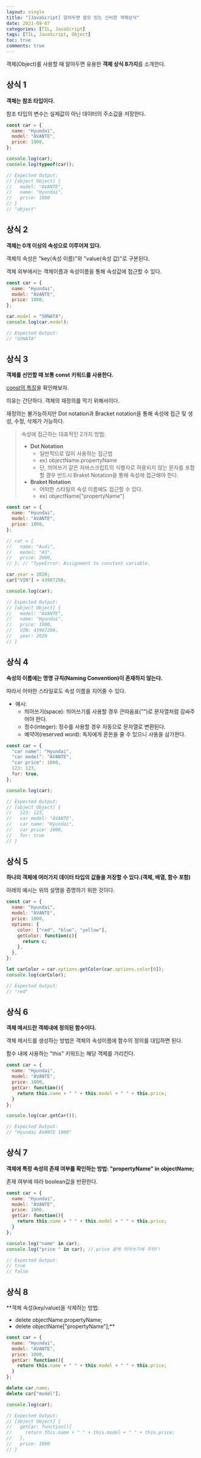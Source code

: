 ```yaml
---
layout: single
title: "[JavaScript] 알아두면 쓸모 있는 신비한 객체상식"
date: 2021-09-07
categories: [TIL, JavaScript]
tags: [TIL, JavaScript, Object]
toc: true
comments: true
---
```



객체(Object)를 사용할 때 알아두면 유용한 **객체 상식 8가지**를 소개한다.

## 상식 1
**객체는 참조 타입이다.**

참조 타입의 변수는 실제값이 아닌 데이터의 주소값을 저장한다. 

```javascript
const car = {
  name: "Hyundai",
  model: "AVANTE",
  price: 1000,
};

console.log(car);
console.log(typeof(car));

// Expected Output:
// [object Object] {
//   model: "AVANTE",
//   name: "Hyundai",
//   price: 1000
// }
// "object"
```


## 상식 2
**객체는 0개 이상의 속성으로 이루어져 있다.**

객체의 속성은 "key(속성 이름)"와 "value(속성 값)"로 구분된다. 

객체 외부에서는 객체이름과 속성이름을 통해 속성값에 접근할 수 있다.

```javascript
const car = {
  name: "Hyundai",
  model: "AVANTE",
  price: 1000,
};

car.model = "SONATA";
console.log(car.model);

// Expected Output:
// "SONATA"
```


## 상식 3
**객체를 선언할 때 보통 const 키워드를 사용한다.**

[const의 특징](https://jihyungong.github.io/til/javascript/Variables/)을 확인해보자.

이유는 간단하다. 객체의 재정의를 막기 위해서이다.

재정의는 불가능하지만 Dot notation과 Bracket notation을 통해 속성에 접근 및 생성, 수정, 삭제가 가능하다.

> 속성에 접근하는 대표적인 2가지 방법:
> - **Dot Notation**
>   - 일반적으로 많이 사용하는 접근법
>   - ex) objectName.propertyName
>   - 단, 띄어쓰기 같은 자바스크립트의 식별자로 허용되지 않는 문자를 포함할 경우 반드시 Braket Notation을 통해 속성에 접근해야 한다.
> - **Braket Notation**
>   - 어떠한 스타일의 속성 이름에도 접근할 수 있다.
>   - ex) objectName["propertyName"]

```javascript
const car = {
  name: "Hyundai",
  model: "AVANTE",
  price: 1000,
};

// car = {
//   name: "Audi",
//   model: "A3",
//   price: 2000,
// }; // "TypeError: Assignment to constant variable.

car.year = 2020;
car["VIN"] = 43987298;

console.log(car);

// Expected Output:
// [object Object] {
//   model: "AVANTE",
//   name: "Hyundai",
//   price: 1000,
//   VIN: 43987298,
//   year: 2020
// }
```


## 상식 4
**속성의 이름에는 명명 규칙(Naming Convention)이 존재하지 않는다.**

따라서 어떠한 스타일로도 속성 이름을 지어줄 수 있다. 

- 예시:
  - 띄어쓰기(space): 띄어쓰기를 사용할 경우 큰따옴표("")로 문자열처럼 감싸주어야 한다.
  - 정수(integer): 정수를 사용할 경우 자동으로 문자열로 변환된다.
  - 예약어(reserved word): 독자에게 혼돈을 줄 수 있으니 사용을 삼가한다.

```javascript
const car = {
  "car name": "Hyundai",
  "car model": "AVANTE",
  "car price": 1000,
  123: 123,
  for: true,
};

console.log(car);

// Expected Output:
// [object Object] {
//   123: 123,
//   car model: "AVANTE",
//   car name: "Hyundai",
//   car price: 1000,
//   for: true
// }
```


## 상식 5
**하나의 객체에 여러가지 데이터 타입의 값들을 저장할 수 있다.(객체, 배열, 함수 포함)**

아래의 예시는 위의 설명을 증명하기 위한 것이다. 

```javascript
const car = {
  name: "Hyundai",
  model: "AVANTE",
  price: 1000,
  options: {
    color: ["red", "blue", "yellow"],
    getColor: function(c){
      return c;
    },
  },
};

let carColor = car.options.getColor(car.options.color[0]);
console.log(carColor);

// Expected Output:
// "red"
```


## 상식 6
**객체 메서드란 객체내에 정의된 함수이다.**

객체 메서드를 생성하는 방법은 객체의 속성이름에 함수의 정의를 대입하면 된다. 

함수 내에 사용하는 "this" 키워드는 해당 객체를 가리킨다.

```javascript
const car = {
  name: "Hyundai",
  model: "AVANTE",
  price: 1000,
  getCar: function(){
    return this.name + " " + this.model + " " + this.price;
  }
};

console.log(car.getCar());

// Expected Output:
// "Hyundai AVANTE 1000"
```


## 상식 7
**객체에 특정 속성의 존재 여부를 확인하는 방법: "propertyName" in objectName;**

존재 여부에 따라 boolean값을 반환한다.

```javascript
const car = {
  name: "Hyundai",
  model: "AVANTE",
  price: 1000,
  getCar: function(){
    return this.name + " " + this.model + " " + this.price;
  }
};

console.log("name" in car);
console.log("price " in car); // price 끝에 띄어쓰기에 주의!!

// Expected Output:
// true
// false
```


## 상식 8
**객체 속성(key/value)을 삭제하는 방법:  
- delete objectName.propertyName;  
- delete objectName["propertyName"];**

```javascript
const car = {
  name: "Hyundai",
  model: "AVANTE",
  price: 1000,
  getCar: function(){
    return this.name + " " + this.model + " " + this.price;
  }
};

delete car.name;
delete car["model"];

console.log(car);

// Expected Output:
// [object Object] {
//   getCar: function(){
//     return this.name + " " + this.model + " " + this.price;
//   },
//   price: 1000
// }
```
